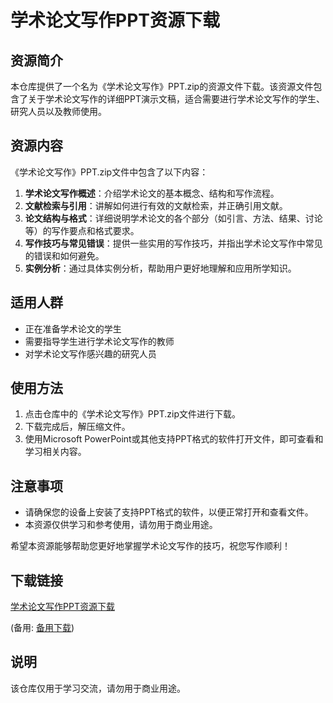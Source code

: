 # 学术论文写作PPT资源下载

## 资源简介

本仓库提供了一个名为《学术论文写作》PPT.zip的资源文件下载。该资源文件包含了关于学术论文写作的详细PPT演示文稿，适合需要进行学术论文写作的学生、研究人员以及教师使用。

## 资源内容

《学术论文写作》PPT.zip文件中包含了以下内容：

1. **学术论文写作概述**：介绍学术论文的基本概念、结构和写作流程。
2. **文献检索与引用**：讲解如何进行有效的文献检索，并正确引用文献。
3. **论文结构与格式**：详细说明学术论文的各个部分（如引言、方法、结果、讨论等）的写作要点和格式要求。
4. **写作技巧与常见错误**：提供一些实用的写作技巧，并指出学术论文写作中常见的错误和如何避免。
5. **实例分析**：通过具体实例分析，帮助用户更好地理解和应用所学知识。

## 适用人群

- 正在准备学术论文的学生
- 需要指导学生进行学术论文写作的教师
- 对学术论文写作感兴趣的研究人员

## 使用方法

1. 点击仓库中的《学术论文写作》PPT.zip文件进行下载。
2. 下载完成后，解压缩文件。
3. 使用Microsoft PowerPoint或其他支持PPT格式的软件打开文件，即可查看和学习相关内容。

## 注意事项

- 请确保您的设备上安装了支持PPT格式的软件，以便正常打开和查看文件。
- 本资源仅供学习和参考使用，请勿用于商业用途。

希望本资源能够帮助您更好地掌握学术论文写作的技巧，祝您写作顺利！

## 下载链接
[学术论文写作PPT资源下载](https://pan.quark.cn/s/5a3b389190f1) 

(备用: [备用下载](https://pan.baidu.com/s/1iESX5XP8BUNjjuVHYaNfOw?pwd=1234))

## 说明

该仓库仅用于学习交流，请勿用于商业用途。
